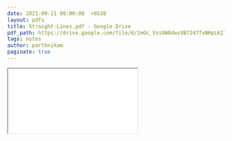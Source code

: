```yaml
---
date: 2021-09-11 00:00:00  +0530
layout: pdfs
title: Straight-Lines.pdf - Google Drive
pdf_path: https://drive.google.com/file/d/1mOc_VxiUW0dwvVB7247fxNHpLKIlzK3E/preview?usp=sharing
tags: notes
author: parthnikam
paginate: true
---
```


<iframe class="embed-pdf" src="{{ page.pdf_path }}#toolbar=0" seamless="seamless" scrolling="no" style="overflow:hidden"></iframe>
